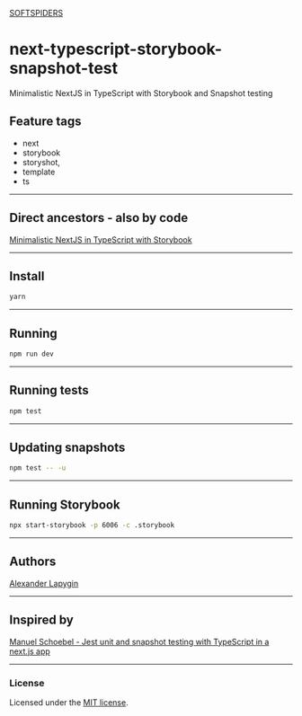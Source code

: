 [SOFTSPIDERS](https://github.com/softspiders/softspiders)

# next-typescript-storybook-snapshot-test

Minimalistic NextJS in TypeScript with Storybook and Snapshot testing

## Feature tags

- next
- storybook
- storyshot,
- template
- ts

---

## Direct ancestors - also by code

[Minimalistic NextJS in TypeScript with Storybook](https://github.com/softspiders/next-typescript-storybook)

---

## Install

```sh
yarn
```

---

## Running

```sh
npm run dev
```

---

## Running tests

```sh
npm test
```
---

## Updating snapshots

```sh
npm test -- -u
```

---

## Running Storybook

```sh
npx start-storybook -p 6006 -c .storybook
```

---

## Authors

[Alexander Lapygin](https://github.com/AlexanderLapygin)

---

## Inspired by

[Manuel Schoebel - Jest unit and snapshot testing with TypeScript in a next.js app](https://www.manuel-schoebel.com/blog/nextjs-typescript-storybook-setup)

---

### License

Licensed under the [MIT license](./LICENSE). 
